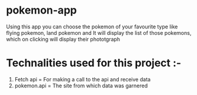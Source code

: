 # pokemon-app
Using this app you can choose the pokemon of your favourite type like flying pokemon, land pokemon
and It will display the list of those pokemons, which on clicking will display their phototgraph
# Technalities used for this project :-
1. Fetch api  = For making a call to the api and receive data
2. pokemon.api = The site from which data was garnered
